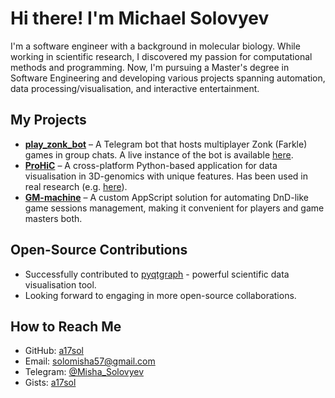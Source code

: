 # Hi there! I'm Michael Solovyev

I'm a software engineer with a background in molecular biology. While working in scientific research, I discovered my passion for computational methods and programming. Now, I'm pursuing a Master's degree in Software Engineering and developing various projects spanning automation, data processing/visualisation, and interactive entertainment.

## My Projects
- **[play_zonk_bot](https://github.com/a17sol/play_zonk_bot)** – A Telegram bot that hosts multiplayer Zonk (Farkle) games in group chats. A live instance of the bot is available [here](https://t.me/play_zonk_bot).
- **[ProHiC](https://github.com/a17sol/ProHiC)** – A cross-platform Python-based application for data visualisation in 3D-genomics with unique features. Has been used in real research (e.g. [here](https://www.biorxiv.org/content/10.1101/2021.04.30.439615v1.full)).
- **[GM-machine](https://github.com/a17sol/GM-machine)** – A custom AppScript solution for automating DnD-like game sessions management, making it convenient for players and game masters both.

## Open-Source Contributions
- Successfully contributed to [pyqtgraph](https://github.com/pyqtgraph/pyqtgraph) - powerful scientific data visualisation tool.
- Looking forward to engaging in more open-source collaborations.

## How to Reach Me
- GitHub: [a17sol](https://github.com/your-username)
- Email: solomisha57@gmail.com
- Telegram: [@Misha_Solovyev](https://t.me/Misha_Solovyev)
- Gists: [a17sol](https://gist.github.com/a17sol)

<!--
**a17sol/a17sol** is a ✨ _special_ ✨ repository because its `README.md` (this file) appears on your GitHub profile.

Here are some ideas to get you started:

- 🔭 I’m currently working on ...
- 🌱 I’m currently learning ...
- 👯 I’m looking to collaborate on ...
- 🤔 I’m looking for help with ...
- 💬 Ask me about ...
- 📫 How to reach me: ...
- 😄 Pronouns: ...
- ⚡ Fun fact: ...
-->
